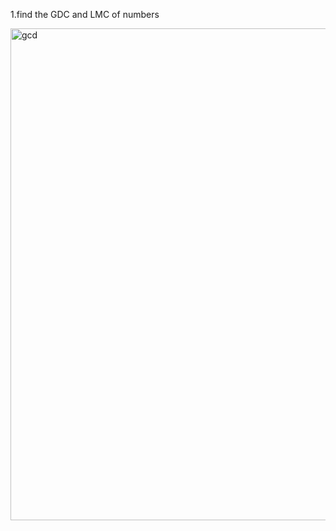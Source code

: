 1.find the GDC and LMC of numbers

<img width="787" alt="gcd" src="https://github.com/user-attachments/assets/44935b09-74c5-45b8-b15d-10b3101a601a" />
